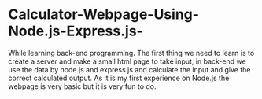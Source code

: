 # Calculator-Webpage-Using-Node.js-Express.js-
While learning back-end programming. The first thing we need to learn is to create a server and make a small html page to take input, in back-end we use the data by node.js and express.js and calculate the input and give the correct calculated output. As it is my first experience on Node.js the webpage is very basic but it is very fun to do.
